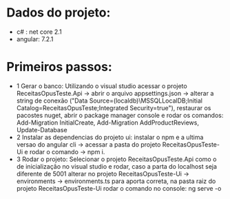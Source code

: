 # Dados do projeto:
 - c# : net core 2.1
 - angular: 7.2.1

# Primeiros passos:
- 1 Gerar o banco: Utilizando o visual studio acessar o projeto ReceitasOpusTeste.Api -> abrir o arquivo appsettings.json -> alterar a         string de conexão ("Data Source=(localdb)\\MSSQLLocalDB;Initial Catalog=ReceitasOpusTeste;Integrated Security=true"), restaurar os         pacostes nuget, abrir o package manager console e rodar os comandos: Add-Migration InitialCreate, Add-Migration AddProductReviews,        	Update-Database
- 2 Instalar as dependencias do projeto ui: instalar o npm e a ultima versao do angular cli -> acessar a pasta do projeto                     ReceitasOpusTeste-Ui e rodar o comando -> npm i.
- 3 Rodar o projeto: Selecionar o projeto ReceitasOpusTeste.Api como o de inicialização no visual studio e rodar, caso a parta do             localhost seja diferente de 5001 alterar no projeto ReceitasOpusTeste-Ui -> environments -> environments.ts para aporta correta, na       pasta raiz do projeto ReceitasOpusTeste-Ui rodar o comando no console: ng serve -o
  
